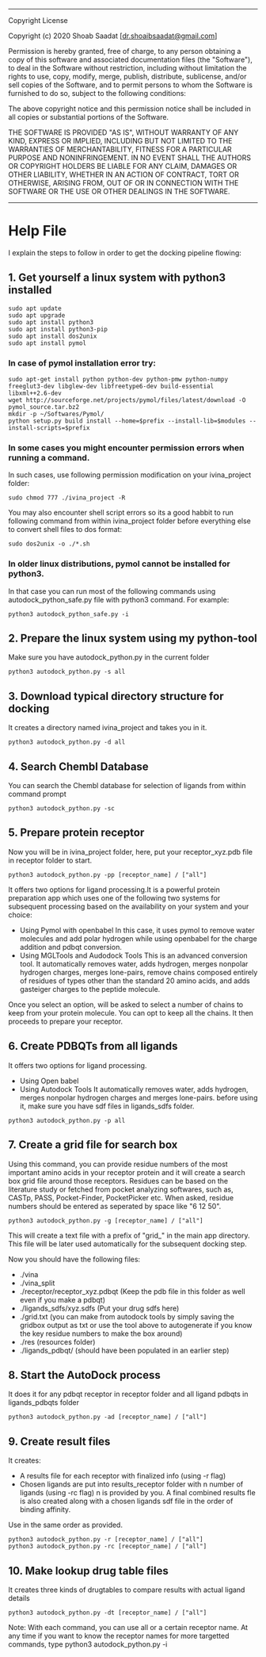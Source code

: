 __________________________________________________
Copyright License

Copyright (c) 2020 Shoab Saadat [dr.shoaibsaadat@gmail.com]

Permission is hereby granted, free of charge, to any person obtaining a copy
of this software and associated documentation files (the "Software"), to deal
in the Software without restriction, including without limitation the rights
to use, copy, modify, merge, publish, distribute, sublicense, and/or sell
copies of the Software, and to permit persons to whom the Software is
furnished to do so, subject to the following conditions:

The above copyright notice and this permission notice shall be included in all
copies or substantial portions of the Software.

THE SOFTWARE IS PROVIDED "AS IS", WITHOUT WARRANTY OF ANY KIND, EXPRESS OR
IMPLIED, INCLUDING BUT NOT LIMITED TO THE WARRANTIES OF MERCHANTABILITY,
FITNESS FOR A PARTICULAR PURPOSE AND NONINFRINGEMENT. IN NO EVENT SHALL THE
AUTHORS OR COPYRIGHT HOLDERS BE LIABLE FOR ANY CLAIM, DAMAGES OR OTHER
LIABILITY, WHETHER IN AN ACTION OF CONTRACT, TORT OR OTHERWISE, ARISING FROM,
OUT OF OR IN CONNECTION WITH THE SOFTWARE OR THE USE OR OTHER DEALINGS IN THE
SOFTWARE.
__________________________________________________

# Help File
I explain the steps to follow in order to get the docking pipeline flowing:

## 1. Get yourself a linux system with python3 installed
```
sudo apt update
sudo apt upgrade
sudo apt install python3
sudo apt install python3-pip
sudo apt install dos2unix
sudo apt install pymol
```

### In case of pymol installation error try:
```
sudo apt-get install python python-dev python-pmw python-numpy freeglut3-dev libglew-dev libfreetype6-dev build-essential libxml++2.6-dev
wget http://sourceforge.net/projects/pymol/files/latest/download -O pymol_source.tar.bz2
mkdir -p ~/Softwares/Pymol/
python setup.py build install --home=$prefix --install-lib=$modules --install-scripts=$prefix
```

### In some cases you might encounter permission errors when running a command. 
In such cases, use following permission modification on your ivina_project folder:
```
sudo chmod 777 ./ivina_project -R
```
You may also encounter shell script errors so its a good habbit to run following command from within ivina_project folder before everything else to convert shell files to dos format:
```
sudo dos2unix -o ./*.sh
```

### In older linux distributions, pymol cannot be installed for python3. 
In that case you can run most of the following commands using autodock_python_safe.py file with python3 command. For example:
```
python3 autodock_python_safe.py -i
```

## 2. Prepare the linux system using my python-tool
Make sure you have autodock_python.py in the current folder
```
python3 autodock_python.py -s all
```

## 3. Download typical directory structure for docking
It creates a directory named ivina_project and takes you in it.
```
python3 autodock_python.py -d all
```

## 4. Search Chembl Database
You can search the Chembl database for selection of ligands from within command prompt
```
python3 autodock_python.py -sc
```

## 5. Prepare protein receptor
Now you will be in ivina_project folder, here, put your receptor_xyz.pdb file in receptor folder to start.
```
python3 autodock_python.py -pp [receptor_name] / ["all"]
```
It offers two options for ligand processing.It is a powerful protein preparation app which uses one of the following two systems for subsequent processing based on the availability on your system and your choice:
- Using Pymol with openbabel
In this case, it uses pymol to remove water molecules and add polar hydrogen while using openbabel for the charge addition and pdbqt conversion.
- Using MGLTools and Audodock Tools
This is an advanced conversion tool. It automatically removes water, adds hydrogen, merges nonpolar hydrogen charges, merges lone-pairs, remove chains composed entirely of residues of types other than the standard 20 amino acids, and adds gasteiger charges to the peptide molecule.

Once you select an option, will be asked to select a number of chains to keep from your protein molecule. You can opt to keep all the chains. It then proceeds to prepare your receptor.

## 6. Create PDBQTs from all ligands
It offers two options for ligand processing.
- Using Open babel
- Using Autodock Tools
It automatically removes water, adds hydrogen, merges nonpolar hydrogen charges and merges lone-pairs. before using it, make sure you have sdf files in ligands_sdfs folder.
```
python3 autodock_python.py -p all
```

## 7. Create a grid file for search box
Using this command, you can provide residue numbers of the most important amino acids in your receptor protein and it will create a search box grid file around those receptors. Residues can be based on the literature study or fetched from pocket analyzing softwares, such as, CASTp, PASS, Pocket-Finder, PocketPicker etc. When asked, residue numbers should be entered as seperated by space like "6 12 50".
```
python3 autodock_python.py -g [receptor_name] / ["all"]
```
This will create a text file with a prefix of "grid_" in the main app directory. This file will be later used automatically for the subsequent docking step.

Now you should have the following files:
- ./vina
- ./vina_split
- ./receptor/receptor_xyz.pdbqt (Keep the pdb file in this folder as well even if you make a pdbqt)
- ./ligands_sdfs/xyz.sdfs (Put your drug sdfs here)
- ./grid.txt (you can make from autodock tools by simply saving the gridbox output as txt or use the tool above to autogenerate if you know the key residue numbers to make the box around)
- ./res (resources folder)
- ./ligands_pdbqt/ (should have been populated in an earlier step)

## 8. Start the AutoDock process
It does it for any pdbqt receptor in receptor folder and all ligand pdbqts in ligands_pdbqts folder
```
python3 autodock_python.py -ad [receptor_name] / ["all"]
```

## 9. Create result files
It creates: 
- A results file for each receptor with finalized info (using -r flag)
- Chosen ligands are put into results_receptor folder with n number of ligands (using -rc flag) n is provided by you. A final combined results fle is also created along with a chosen ligands sdf file in the order of binding affinity.

Use in the same order as provided.
```
python3 autodock_python.py -r [receptor_name] / ["all"]
python3 autodock_python.py -rc [receptor_name] / ["all"]
```

## 10. Make lookup drug table files
It creates three kinds of drugtables to compare results with actual ligand details
```
python3 autodock_python.py -dt [receptor_name] / ["all"]
```

Note: With each command, you can use all or a certain receptor name. At any time if you want to know the receptor names for more targetted commands, type python3 autodock_python.py -i
